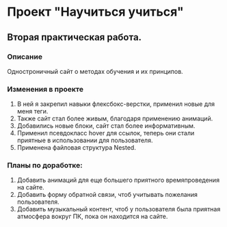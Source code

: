 # Проект "Научиться учиться"
## Вторая практическая работа.

### Описание

Одностроничный сайт о методах обучения и их принципов.

### Изменения в проекте

1. В ней я закрепил навыки флексбокс-верстки, применил новые для меня теги.
2. Также сайт стал более живым, благодаря применению анимаций.
3. Добавились новые блоки, сайт стал более информативным.
4. Применил псевдокласс hover для ссылок, теперь они стали приятные в использовании для пользователя.
5. Применена файловая структура Nested.

### Планы по доработке:

1. Добавить анимаций для еще большего приятного времяпроведения на сайте.
2. Добавить форму обратной связи, чтоб учитывать пожелания пользователя.
3. Добавить музыкальный контент, чтоб у пользователя была приятная атмосфера вокруг ПК, пока он находится на сайте.

